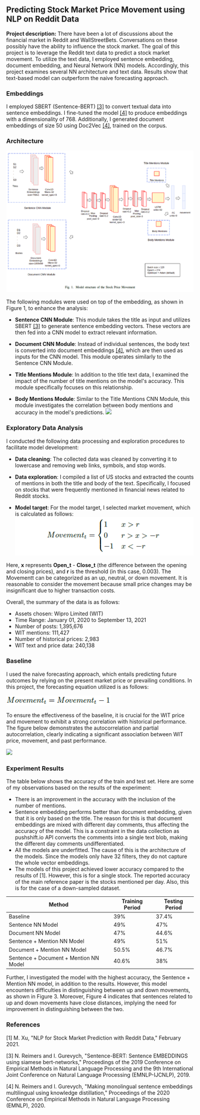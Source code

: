 ## Predicting Stock Market Price Movement using NLP on Reddit Data

**Project description:** There have been a lot of discussions about the financial market in Reddit and WallStreetBets. Conversations on these possibly have the ability to influence the stock market. The goal of this project is to leverage the Reddit text data to predict a stock market movement. To utilize the text data, I employed sentence embedding, document embedding, and Neural Network (NN) models. Accordingly, this project examines several NN architecture and text data. Results show that text-based model can outperform the naive forecasting approach.

### Embeddings

I employed SBERT (Sentence-BERT) [[3]](#3) to convert textual data into sentence embeddings. I fine-tuned the model [[4]](#4) to produce embeddings with a dimensionality of 768. Additionally, I generated document embeddings of size 50 using Doc2Vec [[4]](#4), trained on the corpus.

### Architecture

<img src="images/nlp/1/architecture.png?raw=true"/>

The following modules were used on top of the embedding, as shown in Figure 1, to enhance the analysis:

-   **Sentence CNN Module**: This module takes the title as input and utilizes SBERT [[3]](#3) to generate sentence embedding vectors. These vectors are then fed into a CNN model to extract relevant information.

-   **Document CNN Module**: Instead of individual sentences, the body text is converted into document embeddings [[4]](#4), which are then used as inputs for the CNN model. This module operates similarly to the Sentence CNN Module.

-   **Title Mentions Module**: In addition to the title text data, I examined the impact of the number of title mentions on the model's accuracy. This module specifically focuses on this relationship.

-   **Body Mentions Module**: Similar to the Title Mentions CNN Module, this module investigates the correlation between body mentions and accuracy in the model's predictions.
    <img src="images/nlp/1/overview.png?raw=true"/>

### Exploratory Data Analysis

I conducted the following data processing and exploration procedures to facilitate model development:

-   **Data cleaning**: The collected data was cleaned by converting it to lowercase and removing web links, symbols, and stop words.

-   **Data exploration**: I compiled a list of US stocks and extracted the counts of mentions in both the title and body of the text. Specifically, I focused on stocks that were frequently mentioned in financial news related to Reddit stocks.

-   **Model target**: For the model target, I selected market movement, which is calculated as follows:
    <img src="images/nlp/1/movement_eq.png?raw=true"/>

Here, **x** represents **Open_t** - **Close_t** (the difference between the opening and closing prices), and **r** is the threshold (in this case, 0.003). The Movementt can be categorized as an up, neutral, or down movement. It is reasonable to consider the movement because small price changes may be insignificant due to higher transaction costs.

Overall, the summary of the data is as follows:

-   Assets chosen: Wipro Limited (WIT)
-   Time Range: January 01, 2020 to September 13, 2021
-   Number of posts: 1,395,676
-   WIT mentions: 111,427
-   Number of historical prices: 2,983
-   WIT text and price data: 240,138

### Baseline

I used the naive forecasting approach, which entails predicting future outcomes by relying on the present market price or prevailing conditions. In this project, the forecasting equation utilized is as follows:

<img src="images/nlp/1/baseline_eq.png?raw=true"/>

To ensure the effectiveness of the baseline, it is crucial for the WIT price and movement to exhibit a strong correlation with historical performance. The figure below demonstrates the autocorrelation and partial autocorrelation, clearly indicating a significant association between WIT price, movement, and past performance.

<img src="images/nlp/1/wit_time_series_analysis.png.png?raw=true"/>

### Experiment Results

The table below shows the accuracy of the train and test set. Here are some of my observations based on the results of the experiment:

-   There is an improvement in the accuracy with the inclusion of the number of mentions.
-   Sentence embedding performs better than document embedding, given that it is only based on the title. The reason for this is that document embeddings are mixed with different day comments, thus affecting the accuracy of the model. This is a constraint in the data collection as pushshift.io API converts the comments into a single text blob, making the different day comments undifferentiated.
-   All the models are underfitted. The cause of this is the architecture of the models. Since the models only have 32 filters, they do not capture the whole vector embeddings.
-   The models of this project achieved lower accuracy compared to the results of [1]. However, this is for a single stock. The reported accuracy of the main reference paper is the stocks mentioned per day. Also, this is for the case of a down-sampled dataset.

| Method                                 | Training Period | Testing Period |
| -------------------------------------- | --------------- | -------------- |
| Baseline                               | 39%             | 37.4%          |
| Sentence NN Model                      | 49%             | 47%            |
| Document NN Model                      | 47%             | 44.6%          |
| Sentence + Mention NN Model            | 49%             | 51%            |
| Document + Mention NN Model            | 50.5%           | 46.7%          |
| Sentence + Document + Mention NN Model | 40.6%           | 38%            |

Further, I investigated the model with the highest accuracy, the Sentence + Mention NN model, in addition to the results. However, this model encounters difficulties in distinguishing between up and down movements, as shown in Figure 3. Moreover, Figure 4 indicates that sentences related to up and down movements have close distances, implying the need for improvement in distinguishing between the two.

### References

<a id="1">[1]</a>
M. Xu, "NLP for Stock Market Prediction with Reddit Data," February 2021.

<a id="3">[3]</a>
N. Reimers and I. Gurevych, "Sentence-BERT: Sentence EMBEDDINGS using siamese bert-networks," Proceedings of the 2019 Conference on Empirical Methods in Natural Language Processing and the 9th International Joint Conference on Natural Language Processing (EMNLP-IJCNLP), 2019.

<a id="4">[4]</a>
N. Reimers and I. Gurevych, "Making monolingual sentence embeddings multilingual using knowledge distillation," Proceedings of the 2020 Conference on Empirical Methods in Natural Language Processing (EMNLP), 2020.
